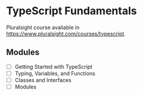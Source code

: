 # TypeScript Fundamentals

Pluralsight course avaliable in https://www.pluralsight.com/courses/typescript.

## Modules

- [ ] Getting Started with TypeScript
- [ ] Typing, Variables, and Functions
- [ ] Classes and Interfaces
- [ ] Modules
